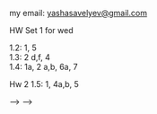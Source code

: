 my email: yashasavelyev@gmail.com

HW Set 1 for wed

1.2: 1, 5  
1.3: 2 d,f, 4  
1.4: 1a, 2 a,b, 6a, 7  

Hw 2
1.5: 1, 4a,b, 5  

<!-- 1.6: 1, 3, 7a,b, 10, 15  -->
<!-- 1.7: 1, 6 -->
<!-- 2.1: 3,4, 5a,b, 7, 8, 9, 13   -->
<!--  -->
<!-- HW Set 3 for fri -->
<!--  -->
<!-- 2.2: 1   -->
<!-- 3.1: 1,2   -->
<!-- 3.2: 6, 13, 15   -->
<!-- 3.3: 1,2,3,4   -->
<!--  -->
<!--  -->
<!-- <!-- 3.4: 10,11   --> -->
<!-- <!-- 4.1 2, 3, 4   --> -->
<!--  -->
